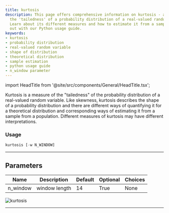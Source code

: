 ```yaml
---
title: kurtosis
description: This page offers comprehensive information on kurtosis - a measure of
  the 'tailedness' of a probability distribution of a real-valued random variable.
  Learn about its different measures and how to estimate it from a sample. Try it
  out with our Python usage guide.
keywords:
- kurtosis
- probability distribution
- real-valued random variable
- shape of distribution
- theoretical distribution
- sample estimation
- python usage guide
- n_window parameter
---
```


import HeadTitle from '@site/src/components/General/HeadTitle.tsx';

<HeadTitle title="kurtosis - Qa - Economy - Reference | OpenBB Terminal Docs" />

Kurtosis is a measure of the "tailedness" of the probability distribution of a real-valued random variable. Like skewness, kurtosis describes the shape of a probability distribution and there are different ways of quantifying it for a theoretical distribution and corresponding ways of estimating it from a sample from a population. Different measures of kurtosis may have different interpretations.

### Usage

```python
kurtosis [-w N_WINDOW]
```

---

## Parameters

| Name | Description | Default | Optional | Choices |
| ---- | ----------- | ------- | -------- | ------- |
| n_window | window length | 14 | True | None |

![kurtosis](https://user-images.githubusercontent.com/46355364/154307174-68671146-9551-4c2f-a179-db1d4b20b992.png)

---
